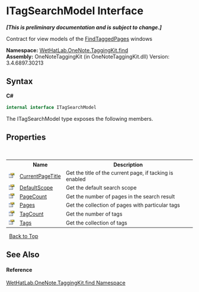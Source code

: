 # ITagSearchModel Interface
 _**\[This is preliminary documentation and is subject to change.\]**_

Contract for view models of the <a href="60d7bed7-f819-9c82-f130-1c71241d23f8">FindTaggedPages</a> windows

**Namespace:**&nbsp;<a href="0e3a8efd-07d2-1709-b1cd-709153222081">WetHatLab.OneNote.TaggingKit.find</a><br />**Assembly:**&nbsp;OneNoteTaggingKit (in OneNoteTaggingKit.dll) Version: 3.4.6897.30213

## Syntax

**C#**<br />
``` C#
internal interface ITagSearchModel
```

The ITagSearchModel type exposes the following members.


## Properties
&nbsp;<table><tr><th></th><th>Name</th><th>Description</th></tr><tr><td>![Public property](media/pubproperty.gif "Public property")</td><td><a href="5ccb4025-2cd6-4012-0b65-c2e5dfdce48e">CurrentPageTitle</a></td><td>
Get the title of the current page, if tacking is enabled</td></tr><tr><td>![Public property](media/pubproperty.gif "Public property")</td><td><a href="276c4024-2dce-808a-8f16-a824315b66ed">DefaultScope</a></td><td>
Get the default search scope</td></tr><tr><td>![Public property](media/pubproperty.gif "Public property")</td><td><a href="c9b2ebc0-6fee-c346-29b9-ff6dc27a0a53">PageCount</a></td><td>
Get the number of pages in the search result</td></tr><tr><td>![Public property](media/pubproperty.gif "Public property")</td><td><a href="7cf4f5de-0940-fd57-0e2f-a43d294f88b5">Pages</a></td><td>
Get the collection of pages with particular tags</td></tr><tr><td>![Public property](media/pubproperty.gif "Public property")</td><td><a href="b201f3f7-727f-fe31-b1de-c05ff324eeca">TagCount</a></td><td>
Get the number of tags</td></tr><tr><td>![Public property](media/pubproperty.gif "Public property")</td><td><a href="b8c2a358-8bae-beb8-7149-7eb6b32b060e">Tags</a></td><td>
Get the collection of tags</td></tr></table>&nbsp;
<a href="#itagsearchmodel-interface">Back to Top</a>

## See Also


#### Reference
<a href="0e3a8efd-07d2-1709-b1cd-709153222081">WetHatLab.OneNote.TaggingKit.find Namespace</a><br />